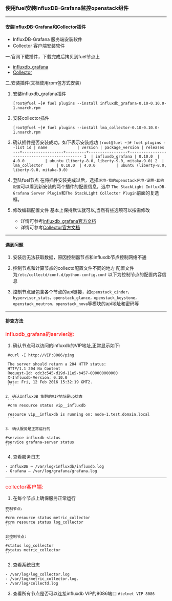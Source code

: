 ### 使用fuel安装InfluxDB-Grafana监控openstack组件
----

#### 安装InfluxDB-Grafana和Collector插件

   - InfluxDB-Grafana 服务端安装软件
   - Collector 客户端安装软件

 一.官网下载插件，下载完成后拷贝到fuel节点上

  - [influxdb_grafana](http://plugins.mirantis.com/repository/l/m/lma_collector/lma_collector-0.10-0.10.0-1.noarch.rpm)
  - [Collector](http://plugins.mirantis.com/repository/l/m/lma_collector/lma_collector-0.10-0.10.0-1.noarch.rpm)

 二.安装插件(文档使用rpm包方式安装)    

  1. 安装influxdb_grafana插件
     ```
     [root@fuel ~]# fuel plugins --install influxdb_grafana-0.10-0.10.0-1.noarch.rpm
     ``` 
  2. 安装collector插件
     ```
     [root@fuel ~]# fuel plugins --install lma_collector-0.10-0.10.0-1.noarch.rpm
     ```
     
  3. 确认插件是否安装成功，如下表示安装成功
    ```
     [root@fuel ~]# fuel plugins --list
     id | name             | version | package_version | releases                                     
     ---+------------------+---------+-----------------+----------------------------------------------
     1  | influxdb_grafana | 0.10.0  | 4.0.0         | ubuntu (liberty-8.0, liberty-9.0, mitaka-9.0)
     2  | lma_collector      | 0.10.0  | 4.0.0         | ubuntu (liberty-8.0, liberty-9.0, mitaka-9.0) 
    ```

  4. 登陆fuel节点
       在将插件安装完成过后，选择```环境-我的openstack环境-设置-其他配置```可以看到新安装的两个插件的配置信息，选中
       ```The StackLight InfluxDB-Grafana Server Plugin```和```The StackLight Collector Plugin```前面的复选框。
 
  5. 修改编辑配置文件
       基本上保持默认就可以,当然有些选项可以按需修改   
     
      - 详情可参考[influxdb_grafana官方文档](http://plugins.mirantis.com/docs/i/n/influxdb_grafana/influxdb_grafana-0.10-0.10.0-1.pdf)
      - 详情可参考[Collector官方文档](http://plugins.mirantis.com/docs/l/m/lma_collector/lma_collector-0.10-0.10.0-1.pdf)
 
----

#### 遇到问题
  1. 安装后无法获取数据，原因控制器节点和influxdb节点控制网络不通

  2. 控制节点和计算节点的collectd配置文件不同的地方
      配置文件为```/etc/collectd/conf.d/python-config.conf```
      以下为控制节点的配置内容信息

  3. 控制节点里包含各个节点的api链接，如`openstack_cinder，hypervisor_stats，openstack_glance，openstack_keystone，openstack_neutron，openstack_nova`等模块的api地址和密码等

----
#### 排查方法
   
   <font color=red size=3>influxdb_grafana的servier端:</font>

  1. 确认节点可以访问的influxdb的VIP地址,正常显示如下:
   ```
    #curl -I http://VIP:8086/ping

    The server should return a 204 HTTP status:
    HTTP/1.1 204 No Content
    Request-Id: cdc3c545-d19d-11e5-b457-000000000000
    X-Influxdb-Version: 0.10.0
    Date: Fri, 12 Feb 2016 15:32:19 GMT2.
    ```
    
  2. 确认InfluxDB 集群的VIP地址是up状态
    ```
    #crm resource status vip__influxdb

    resource vip__influxdb is running on: node-1.test.domain.local
    ```

  3. 确认服务是正常运行的
   ```
    #service influxdb status 
    #service grafana-server status
    ```
  4. 查看服务日志

    - InfluxDB – /var/log/influxdb/influxdb.log
    - Grafana – /var/log/grafana/grafana.log

---
  <font color=red size=3>collector客户端:</font> 

  1. 在每个节点上确保服务正常运行

    控制节点:
    ```
    #crm resource status metric_collector
    #crm resource status log_collector
    ``` 

    非控制节点:
    ```
    #status log_collector
    #status metric_collector
    ```

  2. 查看系统日志

    - /var/log/log_collector.log
    - /var/log/metric_collector.log.
    - /var/log/collectd.log

  3. 查看所有节点是否可以连接influxdb VIP的8086端口
    ```
    #telnet VIP 8086
    ```
     
